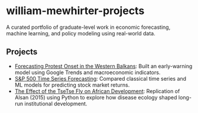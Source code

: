 # william-mewhirter-projects

A curated portfolio of graduate-level work in economic forecasting, machine learning, and policy modeling using real-world data.

##  Projects

- [Forecasting Protest Onset in the Western Balkans](./Forecasting_Protest): Built an early-warning model using Google Trends and macroeconomic indicators.
- [S&P 500 Time Series Forecasting](./S&P500_Forecast): Compared classical time series and ML models for predicting stock market returns.
- [The Effect of the TseTse Fly on African Development](./TseTse_Fly_Econometrics): Replication of Alsan (2015) using Python to explore how disease ecology shaped long-run institutional development.
